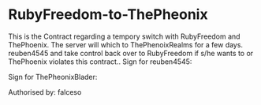 # RubyFreedom-to-ThePheonix
This is the Contract regarding a tempory switch with RubyFreedom and ThePhoenix.
The server will which to ThePhenoixRealms for a few days.
reuben4545 and take control back over to RubyFreedom if s/he wants to or ThePhoenix violates this contract..
Sign for reuben4545:




Sign for ThePheonixBlader:



Authorised by:
falceso
